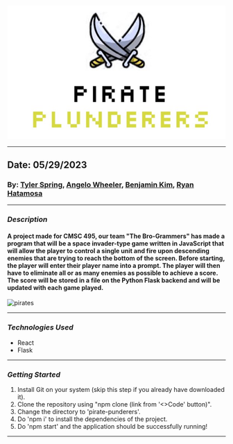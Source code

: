 ![title](/CMSC%20495/pirate-plunderers/public/title.jpg)
***
## Date: 05/29/2023

### By: [Tyler Spring](https://github.com/TGSpring), [Angelo Wheeler](https://github.com/xAngelo123), [Benjamin Kim](https://github.com/benjaminjkim88), [Ryan Hatamosa](https://github.com/PinoyColada)


***

### ***Description***
#### A project made for CMSC 495, our team "The Bro-Grammers" has made a program that will be a space invader-type game written in JavaScript that will allow the player to control a single unit and fire upon descending enemies that are trying to reach the bottom of the screen. Before starting, the player will enter their player name into a prompt. The player will then have to eliminate all or as many enemies as possible to achieve a score. The score will be stored in a file on the Python Flask backend and will be updated with each game played.

![pirates](https://media.giphy.com/media/Jev4iU72S9RYc/giphy.gif)
***

### ***Technologies Used***
* React
* Flask
***

### ***Getting Started***

1. Install Git on your system (skip this step if you already have downloaded it).
2. Clone the repository using "npm clone (link from '<>Code' button)".
3. Change the directory to 'pirate-punderers'.
4. Do 'npm i' to install the dependencies of the project.
5. Do 'npm start' and the application should be successfully running!

***
